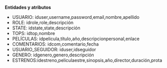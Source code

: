 **Entidades y atributos**

- USUARIO: iduser,username,password,email,nombre,apellido
- ROLE: idrole,role,descripción
- STATE: idstate,state,descripción
- TOPS: idtop,nombre
- PELÍCULAS: idpelicula,título,año,descripcionpersonal,enlace
- COMENTARIOS: idcom,comentario,fecha
- USUARIO_SEGUIDOR: iduser,idseguidor
- GENERO: idgenero,genero,descripción
- ESTRENOS:idestreno,peliculaestre,sinopsis,año,director,duración,prota

